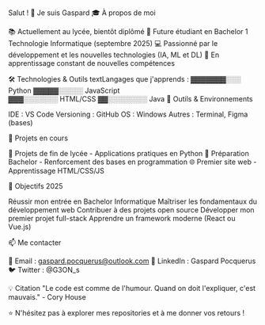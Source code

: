 Salut ! 👋 Je suis Gaspard
🎓 À propos de moi

📚 Actuellement au lycée, bientôt diplômé
🚀 Future étudiant en Bachelor 1 Technologie Informatique (septembre 2025)
💻 Passionné par le développement et les nouvelles technologies (IA, ML et DL)
🌱 En apprentissage constant de nouvelles compétences

🛠️ Technologies & Outils
textLangages que j'apprends :
▓▓▓▓▓▓▓░░░   Python
▓▓▓▓▓░░░░░   JavaScript  
▓▓▓░░░░░░░   HTML/CSS
▓▓░░░░░░░░   Java
🔧 Outils & Environnements

IDE : VS Code
Versioning : GitHub
OS : Windows
Autres : Terminal, Figma (bases)

🚀 Projets en cours

🎯 Projets de fin de lycée - Applications pratiques en Python
📖 Préparation Bachelor - Renforcement des bases en programmation
🌐 Premier site web - Apprentissage HTML/CSS/JS

🎯 Objectifs 2025

 Réussir mon entrée en Bachelor Informatique
 Maîtriser les fondamentaux du développement web
 Contribuer à des projets open source
 Développer mon premier projet full-stack
 Apprendre un framework moderne (React ou Vue.js)

📫 Me contacter

📧 Email : gaspard.pocquerus@outlook.com
💼 LinkedIn : Gaspard Pocquerus
🐦 Twitter : @G3ON_s

💡 Citation
"Le code est comme de l'humour. Quand on doit l'expliquer, c'est mauvais." - Cory House

⭐️ N'hésitez pas à explorer mes repositories et à me donner vos retours !
